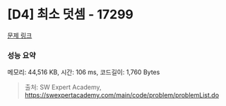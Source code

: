 # [D4] 최소 덧셈 - 17299 

[문제 링크](https://swexpertacademy.com/main/code/problem/problemDetail.do?contestProbId=AYe7x0DKBJADFARP) 

### 성능 요약

메모리: 44,516 KB, 시간: 106 ms, 코드길이: 1,760 Bytes



> 출처: SW Expert Academy, https://swexpertacademy.com/main/code/problem/problemList.do